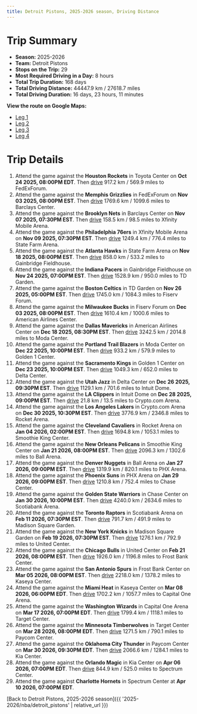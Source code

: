 ```yaml
---
title: Detroit Pistons, 2025-2026 season, Driving Distance
---
```


# Trip Summary
- **Season:** 2025-2026
- **Team:** Detroit Pistons
- **Stops on the Trip:** 29
- **Most Required Driving in a Day:** 8 hours
- **Total Trip Duration:** 168 days
- **Total Driving Distance:** 44447.9 km / 27618.7 miles
- **Total Driving Duration:** 16 days, 23 hours, 11 minutes

**View the route on Google Maps:**
- [Leg 1](https://www.google.com/maps/dir/Toyota+Center+Houston+TX/FedExForum+Memphis+TN/Barclays+Center+Brooklyn+NY/Xfinity+Mobile+Arena+Philadelphia+PA/State+Farm+Arena+Atlanta+GA/Gainbridge+Fieldhouse+Indianapolis+IN/TD+Garden+Boston+MA/Fiserv+Forum+Milwaukee+WI/American+Airlines+Center+Dallas+TX/Moda+Center+Portland+OR)
- [Leg 2](https://www.google.com/maps/dir/Moda+Center+Portland+OR/Golden+1+Center+Sacramento+CA/Delta+Center+Salt+Lake+City+UT/Intuit+Dome+Inglewood+CA/Crypto.com+Arena+Los+Angeles+CA/Rocket+Arena+Cleveland+OH/Smoothie+King+Center+New+Orleans+LA/Ball+Arena+Denver+CO/PHX+Arena+Phoenix+AZ/Chase+Center+San+Francisco+CA)
- [Leg 3](https://www.google.com/maps/dir/Chase+Center+San+Francisco+CA/Scotiabank+Arena+Toronto+ON/Madison+Square+Garden+New+York+NY/United+Center+Chicago+IL/Frost+Bank+Center+San+Antonio+TX/Kaseya+Center+Miami+FL/Capital+One+Arena+Washington+DC/Target+Center+Minneapolis+MN/Paycom+Center+Oklahoma+City+OK/Kia+Center+Orlando+FL)
- [Leg 4](https://www.google.com/maps/dir/Kia+Center+Orlando+FL/Spectrum+Center+Charlotte+NC)

# Trip Details
1. Attend the game against the **Houston Rockets** in Toyota Center on **Oct 24 2025, 08:00PM EDT**. Then [drive](https://www.google.com/maps/dir/Toyota+Center+Houston+TX/FedExForum+Memphis+TN) 917.2 km / 569.9 miles to FedExForum.
2. Attend the game against the **Memphis Grizzlies** in FedExForum on **Nov 03 2025, 08:00PM EST**. Then [drive](https://www.google.com/maps/dir/FedExForum+Memphis+TN/Barclays+Center+Brooklyn+NY) 1769.6 km / 1099.6 miles to Barclays Center.
3. Attend the game against the **Brooklyn Nets** in Barclays Center on **Nov 07 2025, 07:30PM EST**. Then [drive](https://www.google.com/maps/dir/Barclays+Center+Brooklyn+NY/Xfinity+Mobile+Arena+Philadelphia+PA) 158.5 km / 98.5 miles to Xfinity Mobile Arena.
4. Attend the game against the **Philadelphia 76ers** in Xfinity Mobile Arena on **Nov 09 2025, 07:30PM EST**. Then [drive](https://www.google.com/maps/dir/Xfinity+Mobile+Arena+Philadelphia+PA/State+Farm+Arena+Atlanta+GA) 1249.4 km / 776.4 miles to State Farm Arena.
5. Attend the game against the **Atlanta Hawks** in State Farm Arena on **Nov 18 2025, 08:00PM EST**. Then [drive](https://www.google.com/maps/dir/State+Farm+Arena+Atlanta+GA/Gainbridge+Fieldhouse+Indianapolis+IN) 858.0 km / 533.2 miles to Gainbridge Fieldhouse.
6. Attend the game against the **Indiana Pacers** in Gainbridge Fieldhouse on **Nov 24 2025, 07:00PM EST**. Then [drive](https://www.google.com/maps/dir/Gainbridge+Fieldhouse+Indianapolis+IN/TD+Garden+Boston+MA) 1528.9 km / 950.0 miles to TD Garden.
7. Attend the game against the **Boston Celtics** in TD Garden on **Nov 26 2025, 05:00PM EST**. Then [drive](https://www.google.com/maps/dir/TD+Garden+Boston+MA/Fiserv+Forum+Milwaukee+WI) 1745.0 km / 1084.3 miles to Fiserv Forum.
8. Attend the game against the **Milwaukee Bucks** in Fiserv Forum on **Dec 03 2025, 08:00PM EST**. Then [drive](https://www.google.com/maps/dir/Fiserv+Forum+Milwaukee+WI/American+Airlines+Center+Dallas+TX) 1610.4 km / 1000.6 miles to American Airlines Center.
9. Attend the game against the **Dallas Mavericks** in American Airlines Center on **Dec 18 2025, 08:30PM EST**. Then [drive](https://www.google.com/maps/dir/American+Airlines+Center+Dallas+TX/Moda+Center+Portland+OR) 3242.5 km / 2014.8 miles to Moda Center.
10. Attend the game against the **Portland Trail Blazers** in Moda Center on **Dec 22 2025, 10:00PM EST**. Then [drive](https://www.google.com/maps/dir/Moda+Center+Portland+OR/Golden+1+Center+Sacramento+CA) 933.2 km / 579.9 miles to Golden 1 Center.
11. Attend the game against the **Sacramento Kings** in Golden 1 Center on **Dec 23 2025, 10:00PM EST**. Then [drive](https://www.google.com/maps/dir/Golden+1+Center+Sacramento+CA/Delta+Center+Salt+Lake+City+UT) 1049.3 km / 652.0 miles to Delta Center.
12. Attend the game against the **Utah Jazz** in Delta Center on **Dec 26 2025, 09:30PM EST**. Then [drive](https://www.google.com/maps/dir/Delta+Center+Salt+Lake+City+UT/Intuit+Dome+Inglewood+CA) 1129.1 km / 701.6 miles to Intuit Dome.
13. Attend the game against the **LA Clippers** in Intuit Dome on **Dec 28 2025, 09:00PM EST**. Then [drive](https://www.google.com/maps/dir/Intuit+Dome+Inglewood+CA/Crypto.com+Arena+Los+Angeles+CA) 21.8 km / 13.5 miles to Crypto.com Arena.
14. Attend the game against the **Los Angeles Lakers** in Crypto.com Arena on **Dec 30 2025, 10:30PM EST**. Then [drive](https://www.google.com/maps/dir/Crypto.com+Arena+Los+Angeles+CA/Rocket+Arena+Cleveland+OH) 3776.9 km / 2346.8 miles to Rocket Arena.
15. Attend the game against the **Cleveland Cavaliers** in Rocket Arena on **Jan 04 2026, 02:00PM EST**. Then [drive](https://www.google.com/maps/dir/Rocket+Arena+Cleveland+OH/Smoothie+King+Center+New+Orleans+LA) 1694.8 km / 1053.1 miles to Smoothie King Center.
16. Attend the game against the **New Orleans Pelicans** in Smoothie King Center on **Jan 21 2026, 08:00PM EST**. Then [drive](https://www.google.com/maps/dir/Smoothie+King+Center+New+Orleans+LA/Ball+Arena+Denver+CO) 2096.3 km / 1302.6 miles to Ball Arena.
17. Attend the game against the **Denver Nuggets** in Ball Arena on **Jan 27 2026, 09:00PM EST**. Then [drive](https://www.google.com/maps/dir/Ball+Arena+Denver+CO/PHX+Arena+Phoenix+AZ) 1319.9 km / 820.1 miles to PHX Arena.
18. Attend the game against the **Phoenix Suns** in PHX Arena on **Jan 29 2026, 09:00PM EST**. Then [drive](https://www.google.com/maps/dir/PHX+Arena+Phoenix+AZ/Chase+Center+San+Francisco+CA) 1210.8 km / 752.4 miles to Chase Center.
19. Attend the game against the **Golden State Warriors** in Chase Center on **Jan 30 2026, 10:00PM EST**. Then [drive](https://www.google.com/maps/dir/Chase+Center+San+Francisco+CA/Scotiabank+Arena+Toronto+ON) 4240.0 km / 2634.6 miles to Scotiabank Arena.
20. Attend the game against the **Toronto Raptors** in Scotiabank Arena on **Feb 11 2026, 07:30PM EST**. Then [drive](https://www.google.com/maps/dir/Scotiabank+Arena+Toronto+ON/Madison+Square+Garden+New+York+NY) 791.7 km / 491.9 miles to Madison Square Garden.
21. Attend the game against the **New York Knicks** in Madison Square Garden on **Feb 19 2026, 07:30PM EST**. Then [drive](https://www.google.com/maps/dir/Madison+Square+Garden+New+York+NY/United+Center+Chicago+IL) 1276.1 km / 792.9 miles to United Center.
22. Attend the game against the **Chicago Bulls** in United Center on **Feb 21 2026, 08:00PM EST**. Then [drive](https://www.google.com/maps/dir/United+Center+Chicago+IL/Frost+Bank+Center+San+Antonio+TX) 1926.0 km / 1196.8 miles to Frost Bank Center.
23. Attend the game against the **San Antonio Spurs** in Frost Bank Center on **Mar 05 2026, 08:00PM EST**. Then [drive](https://www.google.com/maps/dir/Frost+Bank+Center+San+Antonio+TX/Kaseya+Center+Miami+FL) 2218.0 km / 1378.2 miles to Kaseya Center.
24. Attend the game against the **Miami Heat** in Kaseya Center on **Mar 08 2026, 06:00PM EDT**. Then [drive](https://www.google.com/maps/dir/Kaseya+Center+Miami+FL/Capital+One+Arena+Washington+DC) 1702.2 km / 1057.7 miles to Capital One Arena.
25. Attend the game against the **Washington Wizards** in Capital One Arena on **Mar 17 2026, 07:00PM EDT**. Then [drive](https://www.google.com/maps/dir/Capital+One+Arena+Washington+DC/Target+Center+Minneapolis+MN) 1799.4 km / 1118.1 miles to Target Center.
26. Attend the game against the **Minnesota Timberwolves** in Target Center on **Mar 28 2026, 08:00PM EDT**. Then [drive](https://www.google.com/maps/dir/Target+Center+Minneapolis+MN/Paycom+Center+Oklahoma+City+OK) 1271.5 km / 790.1 miles to Paycom Center.
27. Attend the game against the **Oklahoma City Thunder** in Paycom Center on **Mar 30 2026, 09:30PM EDT**. Then [drive](https://www.google.com/maps/dir/Paycom+Center+Oklahoma+City+OK/Kia+Center+Orlando+FL) 2066.6 km / 1284.1 miles to Kia Center.
28. Attend the game against the **Orlando Magic** in Kia Center on **Apr 06 2026, 07:00PM EDT**. Then [drive](https://www.google.com/maps/dir/Kia+Center+Orlando+FL/Spectrum+Center+Charlotte+NC) 844.9 km / 525.0 miles to Spectrum Center.
29. Attend the game against **Charlotte Hornets** in Spectrum Center at **Apr 10 2026, 07:00PM EDT**.

[Back to Detroit Pistons, 2025-2026 season]({{ '2025-2026/nba/detroit_pistons' | relative_url }})
